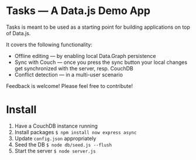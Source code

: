 Tasks — A Data.js Demo App
==================

Tasks is meant to be used as a starting point for building applications on top of Data.js. 

It covers the following functionality:

* Offline editing — by enabling local Data.Graph persistence
* Sync with Couch — once you press the sync button your local changes get synchronized with the server, resp. CouchDB
* Conflict detection — in a multi-user scenario

Feedback is welcome!
Please feel free to contribute!


Install
==================

1. Have a CouchDB instance running
2. Install packages
   `$ npm install now express async`
3. Update `config.json` appropriately
4. Seed the DB
   `$ node db/seed.js --flush`
5. Start the server
   `$ node server.js`